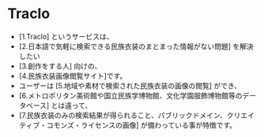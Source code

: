 # Traclo

*   \[1.Traclo\] というサービスは、
*   \[2.日本語で気軽に検索できる民族衣装のまとまった情報がない問題\] を解決したい
*   \[3.創作をする人\] 向けの、
*   \[4.民族衣装画像閲覧サイト\]です。
*   ユーザーは \[5.地域や素材で検索された民族衣装の画像の閲覧\] ができ、
*   \[6.メトロポリタン美術館や国立民族学博物館、文化学園服飾博物館等のデータベース\] とは違って、
*   \[7.民族衣装のみの検索結果が得られること、パブリックドメイン、クリエイティブ・コモンズ・ライセンスの画像\] が備わっている事が特徴です。
